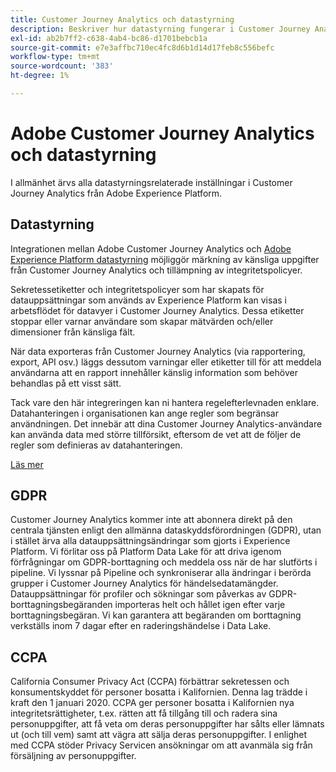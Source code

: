 ```yaml
---
title: Customer Journey Analytics och datastyrning
description: Beskriver hur datastyrning fungerar i Customer Journey Analytics.
exl-id: ab2b7ff2-c638-4ab4-bc86-d1701bebcb1a
source-git-commit: e7e3affbc710ec4fc8d6b1d14d17feb8c556befc
workflow-type: tm+mt
source-wordcount: '383'
ht-degree: 1%

---
```


# Adobe Customer Journey Analytics och datastyrning

I allmänhet ärvs alla datastyrningsrelaterade inställningar i Customer Journey Analytics från Adobe Experience Platform.

## Datastyrning

Integrationen mellan Adobe Customer Journey Analytics och [Adobe Experience Platform datastyrning](https://experienceleague.adobe.com/docs/experience-platform/data-governance/home.html?lang=en) möjliggör märkning av känsliga uppgifter från Customer Journey Analytics och tillämpning av integritetspolicyer.

Sekretessetiketter och integritetspolicyer som har skapats för datauppsättningar som används av Experience Platform kan visas i arbetsflödet för datavyer i Customer Journey Analytics. Dessa etiketter stoppar eller varnar användare som skapar mätvärden och/eller dimensioner från känsliga fält.

När data exporteras från Customer Journey Analytics (via rapportering, export, API osv.) läggs dessutom varningar eller etiketter till för att meddela användarna att en rapport innehåller känslig information som behöver behandlas på ett visst sätt.

Tack vare den här integreringen kan ni hantera regelefterlevnaden enklare. Datahanteringen i organisationen kan ange regler som begränsar användningen. Det innebär att dina Customer Journey Analytics-användare kan använda data med större tillförsikt, eftersom de vet att de följer de regler som definieras av datahanteringen.

[Läs mer](/help/data-views/data-governance.md)

## GDPR

Customer Journey Analytics kommer inte att abonnera direkt på den centrala tjänsten enligt den allmänna dataskyddsförordningen (GDPR), utan i stället ärva alla datauppsättningsändringar som gjorts i Experience Platform. Vi förlitar oss på Platform Data Lake för att driva igenom förfrågningar om GDPR-borttagning och meddela oss när de har slutförts i pipeline. Vi lyssnar på Pipeline och synkroniserar alla ändringar i berörda grupper i Customer Journey Analytics för händelsedatamängder. Datauppsättningar för profiler och sökningar som påverkas av GDPR-borttagningsbegäranden importeras helt och hållet igen efter varje borttagningsbegäran. Vi kan garantera att begäranden om borttagning verkställs inom 7 dagar efter en raderingshändelse i Data Lake.

## CCPA

California Consumer Privacy Act (CCPA) förbättrar sekretessen och konsumentskyddet för personer bosatta i Kalifornien. Denna lag trädde i kraft den 1 januari 2020.
CCPA ger personer bosatta i Kalifornien nya integritetsrättigheter, t.ex. rätten att få tillgång till och radera sina personuppgifter, att få veta om deras personuppgifter har sålts eller lämnats ut (och till vem) samt att vägra att sälja deras personuppgifter.
I enlighet med CCPA stöder Privacy Servicen ansökningar om att avanmäla sig från försäljning av personuppgifter.
